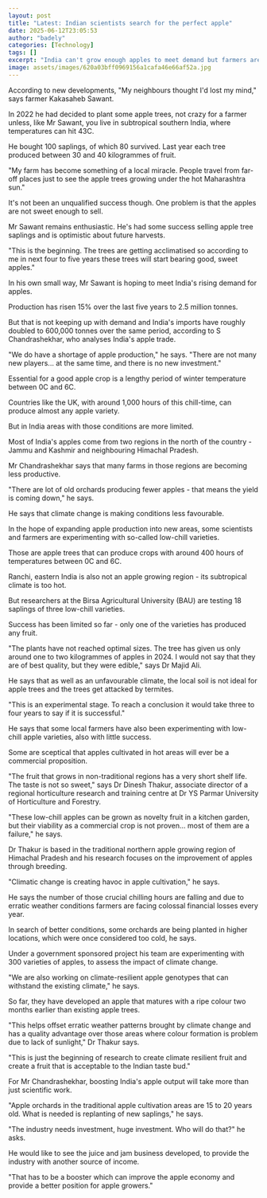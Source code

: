 ```yaml
---
layout: post
title: "Latest: Indian scientists search for the perfect apple"
date: 2025-06-12T23:05:53
author: "badely"
categories: [Technology]
tags: []
excerpt: "India can't grow enough apples to meet demand but farmers are struggling to raise production."
image: assets/images/620a03bff0969156a1cafa46e66af52a.jpg
---
```


According to new developments, "My neighbours thought I'd lost my mind," says farmer Kakasaheb Sawant.

In 2022 he had decided to plant some apple trees, not crazy for a farmer unless, like Mr Sawant, you live in subtropical southern India, where temperatures can hit 43C.

He bought 100 saplings, of which 80 survived. Last year each tree produced between 30 and 40 kilogrammes of fruit.

"My farm has become something of a local miracle. People travel from far-off places just to see the apple trees growing under the hot Maharashtra sun."

It's not been an unqualified success though. One problem is that the apples are not sweet enough to sell.

Mr Sawant remains enthusiastic. He's had some success selling apple tree saplings and is optimistic about future harvests.

"This is the beginning. The trees are getting acclimatised so according to me in next four to five years these trees will start bearing good, sweet apples."

In his own small way, Mr Sawant is hoping to meet India's rising demand for apples. 

Production has risen 15% over the last five years to 2.5 million tonnes.

But that is not keeping up with demand and India's imports have roughly doubled to 600,000 tonnes over the same period, according to S Chandrashekhar, who analyses India's apple trade. 

"We do have a shortage of apple production," he says. "There are not many new players... at the same time, and there is no new investment."

Essential for a good apple crop is a lengthy period of winter temperature between 0C and 6C.

Countries like the UK, with around 1,000 hours of this chill-time, can produce almost any apple variety.

But in India areas with those conditions are more limited. 

Most of India's apples come from two regions in the north of the country -Jammu and Kashmir and neighbouring Himachal Pradesh.

Mr Chandrashekhar says that many farms in those regions are becoming less productive. 

"There are lot of old orchards producing fewer apples - that means the yield is coming down," he says.

He says that climate change is making conditions less favourable.

In the hope of expanding apple production into new areas, some scientists and farmers are experimenting with so-called low-chill varieties.

Those are apple trees that can produce crops with around 400 hours of temperatures between 0C and 6C.

Ranchi, eastern India is also not an apple growing region - its subtropical climate is too hot. 

But researchers at the Birsa Agricultural University (BAU) are testing 18 saplings of three low-chill varieties.

Success has been limited so far -  only one of the varieties has produced any fruit. 

"The plants have not reached optimal sizes. The tree has given us only around one to two kilogrammes of apples in 2024.  I would not say that they are of best quality, but they were edible," says Dr Majid Ali. 

He says that as well as an unfavourable climate, the local soil is not ideal for apple trees and the trees get attacked by termites.

"This is an experimental stage. To reach a conclusion it would take three to four years to say if it is successful."

He says that some local farmers have also been experimenting with low-chill apple varieties, also with little success. 

Some are sceptical that apples cultivated in hot areas will ever be a commercial proposition. 

"The fruit that grows in non-traditional regions has a very short shelf life. The taste is not so sweet," says Dr Dinesh Thakur, associate director of a regional horticulture research and training centre at Dr YS Parmar University of Horticulture and Forestry.

"These low-chill apples can be grown as novelty fruit in a kitchen garden, but their viability as a commercial crop is not proven... most of them are a failure," he says. 

Dr Thakur is based in the traditional northern apple growing region of Himachal Pradesh and his research focuses on the improvement of apples through breeding.

"Climatic change is creating havoc in apple cultivation," he says. 

He says the number of those crucial chilling hours are falling and due to erratic weather conditions farmers are facing colossal financial losses every year. 

In search of better conditions, some orchards are being planted in higher locations, which were once considered too cold, he says.

Under a government sponsored project his team are experimenting with 300 varieties of apples, to assess the impact of climate change.

"We are also working on climate-resilient apple genotypes that can withstand the existing climate," he says.

So far, they have developed an apple that matures with a ripe colour two months earlier than existing apple trees. 

"This helps offset erratic weather patterns brought by climate change and has a quality advantage over those areas where  colour formation is problem due to lack of sunlight," Dr Thakur says. 

"This is just the beginning of research to create climate resilient fruit and create a fruit that is acceptable to the Indian taste bud."

For Mr Chandrashekhar, boosting India's apple output will take more than just scientific work. 

"Apple orchards in the traditional apple cultivation areas are 15 to 20 years old. What is needed is replanting of new saplings," he says.

"The industry needs investment, huge investment. Who will do that?" he asks.

He would like to see the juice and jam business developed, to provide the industry with another source of income. 

"That has to be a booster which can improve the apple economy and provide a better position for apple growers."

